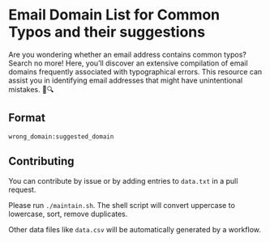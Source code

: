 # Email Domain List for Common Typos and their suggestions
Are you wondering whether an email address contains common typos? Search no more! Here, you’ll discover an extensive compilation of email domains frequently associated with typographical errors. This resource can assist you in identifying email addresses that might have unintentional mistakes. 📧🔍

## Format
`wrong_domain:suggested_domain`

## Contributing 
You can contribute by issue or by adding entries to `data.txt` in a pull request.

Please run `./maintain.sh`. The shell script will convert uppercase to lowercase, sort, remove duplicates.


Other data files like `data.csv` will be automatically generated by a workflow.
